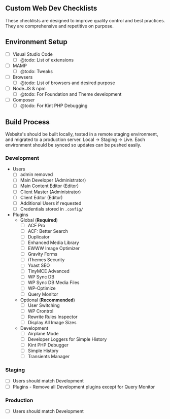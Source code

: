 ## Custom Web Dev Checklists

These checklists are designed to improve quality control and best practices.  They are comprehensive and repetitive on purpose.

## Environment Setup

- [ ] Visual Studio Code
  - [ ] @todo: List of extensions
- [ ] MAMP
  - [ ] @todo: Tweaks
- [ ] Browsers
  - [ ] @todo: List of browsers and desired purpose
- [ ] Node.JS & npm
  - [ ] @todo: For Foundation and Theme development
- [ ] Composer
  - [ ] @todo: For Kint PHP Debugging

## Build Process

Website's should be built locally, tested in a remote staging environment, and migrated to a production server.  Local -> Staging -> Live.  Each environment should be synced so updates can be pushed easily.

### Development

- Users
  - [ ] admin removed
  - [ ] Main Developer (Administrator)
  - [ ] Main Content Editor (Editor)
  - [ ] Client Master (Administrator)
  - [ ] Client Editor (Editor)
  - [ ] Additional Users if requested
  - [ ] Credentials stored in `.config/`
- Plugins
  - Global (**Required**)
    - [ ] ACF Pro
    - [ ] ACF: Better Search
    - [ ] Duplicator
    - [ ] Enhanced Media Library
    - [ ] EWWW Image Optimizer
    - [ ] Gravity Forms
    - [ ] iThemes Security
    - [ ] Yoast SEO
    - [ ] TinyMCE Advanced
    - [ ] WP Sync DB
    - [ ] WP Sync DB Media Files
    - [ ] WP-Optimize
    - [ ] Query Monitor
  - Optional (**Recommended**)
    - [ ] User Switching
    - [ ] WP Crontrol
    - [ ] Rewrite Rules Inspector
    - [ ] Display All Image Sizes
  - Development
    - [ ] Airplane Mode
    - [ ] Developer Loggers for Simple History
    - [ ] Kint PHP Debugger
    - [ ] Simple History
    - [ ] Transients Manager

### Staging

- [ ] Users should match Development
- [ ] Plugins - Remove all Development plugins except for Query Monitor

### Production

- [ ] Users should match Development